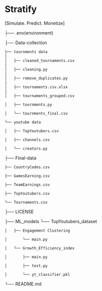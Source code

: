 # Stratify #

[Simulate. Predict. Monetize]



├── .env(environment)

├── Data-collection

    ├── tournments data
    |
    │   ├── cleaned_tournaments.csv
    |
    │   ├── cleaning.py
    |
    │   ├── remove_duplicates.py
    |
    │   ├── tournaments.csv.xlsx
    |
    │   ├── tournaments_grouped.csv
    
    │   ├── tournments.py
    
    │   └── tournments_final.csv
    
    └── youtube data
    
    │   ├── TopYoutubers.csv
    
    │   ├── channels.csv

    │   └── creators.py
    
├── Final-data

    ├── CountryCodes.csv
    
    ├── GamesEarning.csv
    
    ├── TeamEarnings.csv
    
    ├── TopYoutubers.csv
    
    └── Tournaments.csv
    
├── LICENSE

├── ML_models
    └── TopYoutubers_dataset
    
    │   ├── Engagement Clustering
    
    │       └── main.py
    
    │   └── Growth_Efficiency_index

    │       ├── main.py
    
    │       ├── test.py
    
    │       └── yt_classifier.pkl
    
└── README.md

